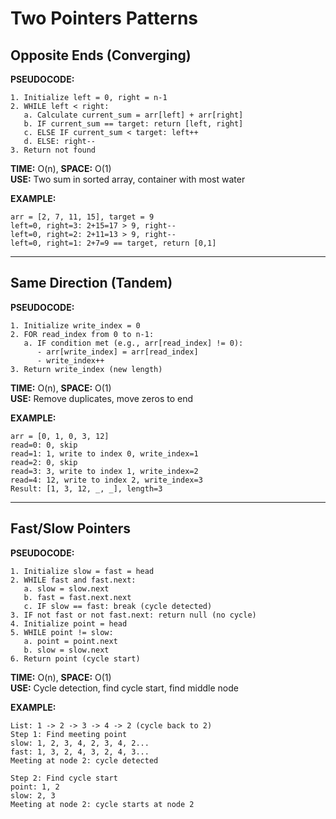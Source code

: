 # Two Pointers Patterns

## Opposite Ends (Converging)

**PSEUDOCODE:**
```
1. Initialize left = 0, right = n-1
2. WHILE left < right:
   a. Calculate current_sum = arr[left] + arr[right]
   b. IF current_sum == target: return [left, right]
   c. ELSE IF current_sum < target: left++
   d. ELSE: right--
3. Return not found
```

**TIME:** O(n), **SPACE:** O(1)  
**USE:** Two sum in sorted array, container with most water

**EXAMPLE:**
```
arr = [2, 7, 11, 15], target = 9
left=0, right=3: 2+15=17 > 9, right--
left=0, right=2: 2+11=13 > 9, right--
left=0, right=1: 2+7=9 == target, return [0,1]
```

---

## Same Direction (Tandem)

**PSEUDOCODE:**
```
1. Initialize write_index = 0
2. FOR read_index from 0 to n-1:
   a. IF condition met (e.g., arr[read_index] != 0):
      - arr[write_index] = arr[read_index]
      - write_index++
3. Return write_index (new length)
```

**TIME:** O(n), **SPACE:** O(1)  
**USE:** Remove duplicates, move zeros to end

**EXAMPLE:**
```
arr = [0, 1, 0, 3, 12]
read=0: 0, skip
read=1: 1, write to index 0, write_index=1
read=2: 0, skip  
read=3: 3, write to index 1, write_index=2
read=4: 12, write to index 2, write_index=3
Result: [1, 3, 12, _, _], length=3
```

---

## Fast/Slow Pointers

**PSEUDOCODE:**
```
1. Initialize slow = fast = head
2. WHILE fast and fast.next:
   a. slow = slow.next
   b. fast = fast.next.next
   c. IF slow == fast: break (cycle detected)
3. IF not fast or not fast.next: return null (no cycle)
4. Initialize point = head
5. WHILE point != slow:
   a. point = point.next
   b. slow = slow.next
6. Return point (cycle start)
```

**TIME:** O(n), **SPACE:** O(1)  
**USE:** Cycle detection, find cycle start, find middle node

**EXAMPLE:**
```
List: 1 -> 2 -> 3 -> 4 -> 2 (cycle back to 2)
Step 1: Find meeting point
slow: 1, 2, 3, 4, 2, 3, 4, 2...
fast: 1, 3, 2, 4, 3, 2, 4, 3...
Meeting at node 2: cycle detected

Step 2: Find cycle start
point: 1, 2
slow: 2, 3
Meeting at node 2: cycle starts at node 2
``` 